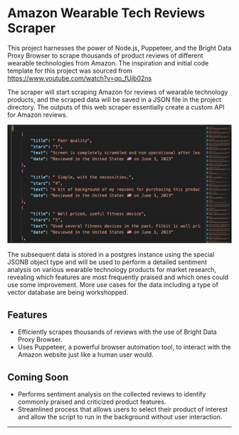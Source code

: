 # Amazon Wearable Tech Reviews Scraper

This project harnesses the power of Node.js, Puppeteer, and the Bright Data Proxy Browser to scrape thousands of product reviews of different wearable technologies from Amazon. The inspiration and initial code template for this project was sourced from https://www.youtube.com/watch?v=qo_fUjb02ns

The scraper will start scraping Amazon for reviews of wearable technology products, and the scraped data will be saved in a JSON file in the project directory. The outputs of this web scraper essentially create a custom API for Amazon reviews.

![Example Output](screenshot.png "Example output")


The subsequent data is stored in a postgres instance using the special JSONB object type and will be used to perform a detailed sentiment analysis on various wearable technology products for market research, revealing which features are most frequently praised and which ones could use some improvement. More use cases for the data including a type of vector database are being workshopped. 

## Features

- Efficiently scrapes thousands of reviews with the use of Bright Data Proxy Browser.
- Uses Puppeteer, a powerful browser automation tool, to interact with the Amazon website just like a human user would.

## Coming Soon
- Performs sentiment analysis on the collected reviews to identify commonly praised and criticized product features.
- Streamlined process that allows users to select their product of interest and allow the script to run in the background without user interaction.

------
